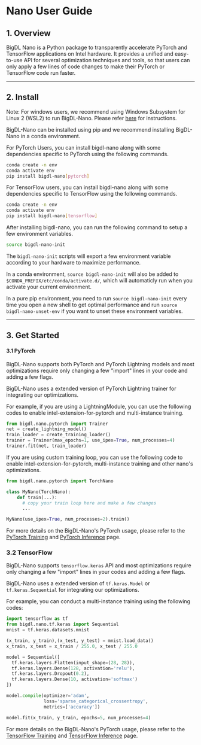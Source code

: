 # Nano User Guide

## **1. Overview**

BigDL Nano is a Python package to transparently accelerate PyTorch and TensorFlow applications on Intel hardware. It provides a unified and easy-to-use API for several optimization techniques and tools, so that users can only apply a few lines of code changes to make their PyTorch or TensorFlow code run faster.

---
## **2. Install**

Note: For windows users, we recommend using Windows Subsystem for Linux 2 (WSL2) to run BigDL-Nano. Please refer [here](./windows_guide.md) for instructions.

BigDL-Nano can be installed using pip and we recommend installing BigDL-Nano in a conda environment.

For PyTorch Users, you can install bigdl-nano along with some dependencies specific to PyTorch using the following commands.

```bash
conda create -n env
conda activate env
pip install bigdl-nano[pytorch]
```

For TensorFlow users, you can install bigdl-nano along with some dependencies specific to TensorFlow using the following commands.

```bash
conda create -n env
conda activate env
pip install bigdl-nano[tensorflow]
```

After installing bigdl-nano, you can run the following command to setup a few environment variables. 

```bash
source bigdl-nano-init
```

The `bigdl-nano-init` scripts will export a few environment variable according to your hardware to maximize performance. 

In a conda environment, `source bigdl-nano-init` will also be added to `$CONDA_PREFIX/etc/conda/activate.d/`, which will automaticly run when you activate your current environment.

In a pure pip environment, you need to run `source bigdl-nano-init` every time you open a new shell to get optimal performance and run `source bigdl-nano-unset-env` if you want to unset these environment variables.

---

## **3. Get Started**

#### **3.1 PyTorch**

BigDL-Nano supports both PyTorch and PyTorch Lightning models and most optimizations require only changing a few "import" lines in your code and adding a few flags.

BigDL-Nano uses a extended version of PyTorch Lightning trainer for integrating our optimizations.

For example, if you are using a LightningModule, you can use the following codes to enable intel-extension-for-pytorch and multi-instance training.

```python
from bigdl.nano.pytorch import Trainer
net = create_lightning_model()
train_loader = create_training_loader()
trainer = Trainer(max_epochs=1, use_ipex=True, num_processes=4)
trainer.fit(net, train_loader)
```

If you are using custom training loop, you can use the following code to enable intel-extension-for-pytorch, multi-instance training and other nano's optimizations.

```python
from bigdl.nano.pytorch import TorchNano

class MyNano(TorchNano):
    def train(...):
      # copy your train loop here and make a few changes
      ...

MyNano(use_ipex=True, num_processes=2).train()
```

For more details on the BigDL-Nano's PyTorch usage, please refer to the [PyTorch Training](../QuickStart/pytorch_train.md) and [PyTorch Inference](../QuickStart/pytorch_inference.md) page.

### **3.2 TensorFlow**

BigDL-Nano supports `tensorflow.keras` API and most optimizations require only changing a few "import" lines in your codes and adding a few flags.

BigDL-Nano uses a extended version of `tf.keras.Model` or `tf.keras.Sequential` for integrating our optimizations.

For example, you can conduct a multi-instance training using the following codes:

```python
import tensorflow as tf
from bigdl.nano.tf.keras import Sequential
mnist = tf.keras.datasets.mnist

(x_train, y_train),(x_test, y_test) = mnist.load_data()
x_train, x_test = x_train / 255.0, x_test / 255.0

model = Sequential([
  tf.keras.layers.Flatten(input_shape=(28, 28)),
  tf.keras.layers.Dense(128, activation='relu'),
  tf.keras.layers.Dropout(0.2),
  tf.keras.layers.Dense(10, activation='softmax')
])

model.compile(optimizer='adam',
              loss='sparse_categorical_crossentropy',
              metrics=['accuracy'])

model.fit(x_train, y_train, epochs=5, num_processes=4)
```

For more details on the BigDL-Nano's PyTorch usage, please refer to the [TensorFlow Training](../QuickStart/tensorflow_train.md) and [TensorFlow Inference](../QuickStart/tensorflow_inference.md) page.
